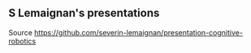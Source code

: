 S Lemaignan's presentations
----





Source
https://github.com/severin-lemaignan/presentation-cognitive-robotics
